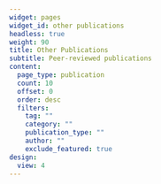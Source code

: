 ```yaml
---
widget: pages
widget_id: other publications
headless: true
weight: 90
title: Other Publications
subtitle: Peer-reviewed publications
content:
  page_type: publication
  count: 10
  offset: 0
  order: desc
  filters:
    tag: ""
    category: ""
    publication_type: ""
    author: ""
    exclude_featured: true
design:
  view: 4
---
```

